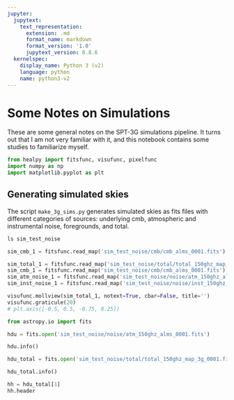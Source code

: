 ```yaml
---
jupyter:
  jupytext:
    text_representation:
      extension: .md
      format_name: markdown
      format_version: '1.0'
      jupytext_version: 0.8.6
  kernelspec:
    display_name: Python 3 (v2)
    language: python
    name: python3-v2
---
```


# Some Notes on Simulations
These are some general notes on the SPT-3G simulations pipeline. It turns out that I am not very familiar with it, and this notebook contains some studies to familiarize myself.

```python
from healpy import fitsfunc, visufunc, pixelfunc
import numpy as np
import matplotlib.pyplot as plt
```

## Generating simulated skies
The script `make_3g_sims.py` generates simulated skies as fits files with different categories of sources: underlying cmb, atmospheric and instrumental noise, foregrounds, and total.

```python
ls sim_test_noise
```

```python
sim_cmb_1 = fitsfunc.read_map('sim_test_noise/cmb/cmb_alms_0001.fits')
```

```python
sim_total_1 = fitsfunc.read_map('sim_test_noise/total/total_150ghz_map_3g_0001.fits')
sim_cmb_1 = fitsfunc.read_map('sim_test_noise/cmb/cmb_alms_0001.fits')
sim_atm_noise_1 = fitsfunc.read_map('sim_test_noise/noise/atm_150ghz_alms_0001.fits')
sim_inst_noise_1 = fitsfunc.read_map('sim_test_noise/noise/inst_150ghz_alms_0001.fits')
```

```python
visufunc.mollview(sim_total_1, notext=True, cbar=False, title='')
visufunc.graticule(20)
# plt.axis([-0.5, 0.5, -0.75, 0.25])
```

```python
from astropy.io import fits
```

```python
hdu = fits.open('sim_test_noise/noise/atm_150ghz_alms_0001.fits')
```

```python
hdu.info()
```

```python
hdu_total = fits.open('sim_test_noise/total/total_150ghz_map_3g_0001.fits')
```

```python
hdu_total.info()
```

```python
hh = hdu_total[1]
hh.header
```

```python

```

```python

```
